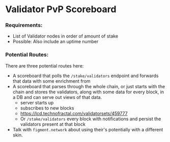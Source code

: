 # Validator PvP Scoreboard

### Requirements:

- List of Validator nodes in order of amount of stake
- Possible: Also include an uptime number

### Potential Routes:

There are three potential routes here:
  - A scoreboard that polls the `/stake/validators` endpoint and forwards that data with some enrichment from
  - A scoreboard that parses through the whole chain, or just starts with the chain and stores the validators, along with some data for every block, in a DB and can serve out views of that data.
    * server starts up
    * subscribes to new blocks
    * https://lcd.technofractal.com/validatorsets/459777
    * Or `/stake/validators` every block with notifications and persist the validators present at that block
  - Talk with `figment.network` about using their's potentially with a different skin.
